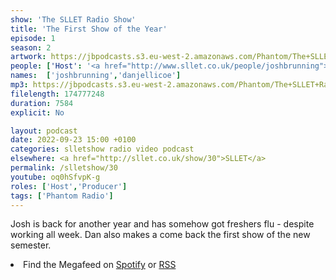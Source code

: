 ```yaml
---
show: 'The SLLET Radio Show'
title: 'The First Show of the Year'
episode: 1
season: 2
artwork: https://jbpodcasts.s3.eu-west-2.amazonaws.com/Phantom/The+SLLET+Radio+Show/SLLET+square.png
people: ['Host': '<a href="http://www.sllet.co.uk/people/joshbrunning">Josh Brunning</a>','Guest': '<a href="http://www.sllet.co.uk/people/danjellicoe">Dan Jellicoe</a>']
names:  ['joshbrunning','danjellicoe']
mp3: https://jbpodcasts.s3.eu-west-2.amazonaws.com/Phantom/The+SLLET+Radio+Show/2022-09-23+-+30.mp3
filelength: 174777248
duration: 7584
explicit: No

layout: podcast
date: 2022-09-23 15:00 +0100
categories: slletshow radio video podcast
elsewhere: <a href="http://sllet.co.uk/show/30">SLLET</a>
permalink: /slletshow/30
youtube: oq0hSfvpK-g
roles: ['Host','Producer']
tags: ['Phantom Radio']
---
```


Josh is back for another year and has somehow got freshers flu - despite working all week. Dan also makes a come back the first show of the new semester.

<li>Find the Megafeed on <a href="https://open.spotify.com/show/1WGc6YCF3UfAL7E62gHLAS?si=eff5901deb8d498e">Spotify</a> or <a href="https://anchor.fm/s/849e58ac/podcast/rss">RSS</a></li>
